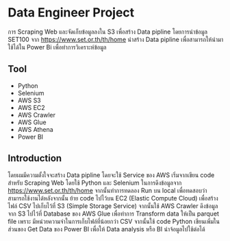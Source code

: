 # Data Engineer Project
การ Scraping Web และจัดเก็บข้อมูลลงใน S3 เพื่อสร้าง Data pipline โดยการนำข้อมูล SET100 จาก https://www.set.or.th/th/home นำสร้าง Data pipline เพื่อสามารถให้นำมาใช้ได้ใน Power Bi เพื่อทำการวิเคราะห์ข้อมูล

## Tool 
- Python
- Selenium 
- AWS S3
- AWS EC2
- AWS Crawler
- AWS Glue 
- AWS Athena 
- Power BI 
## Introduction     
โดยผมมีความตั้งใจจะสร้าง Data pipline โดยจะใช้ Service ของ AWS เริ่มจากเขียน code สำหรับ Scraping Web โดยใช้ Python และ Selenium ในการดึงข้อมูลจาก https://www.set.or.th/th/home จากนั้นทำการทดลอง Run บน local เพื่อทดสอบว่าสามารถใช้งานได้หลังจากนั้น ย้าย code ไปไว้บน EC2 (Elastic Compute Cloud) เพื่อสร้างไฟล์ CSV ไปเก็บไว้ที่ S3 (Simple Storage Service) จากนั้นใช้ AWS Crawler ดึงข้อมูลจาก S3 ไปไว้ที่ Database ของ AWS Glue เพื่อทำการ Transform data ให้เป็น  parquet file เพราะ มีหน่วยความจำในการเก็บไฟล์ที่น้อยกว่า CSV จากนั้นใช้ code Python เขียนเพิ่มในส่วนของ Get Data ของ Power BI เพื่อให้ Data analysis หรือ BI นำจ้อมูลไปใช้ต่อได้

